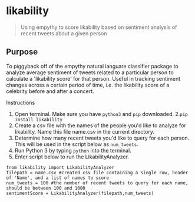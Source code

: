 # likability
> Using empythy to score likability based on sentiment analysis of recent tweets about a given person

## Purpose
To piggyback off of the empythy natural languare classifier package to analyze average sentiment of tweets related to a particular person to calculate a 'likability score' for that person.  Useful in tracking sentiment changes across a certain period of time, i.e. the likability score of a celebrity before and after a concert.


Instructions
1. Open terminal.  Make sure you have ```python3``` and ```pip``` downloaded.
2.```pip install likability```
3. Create a csv file with the names of the people you'd like to analyze for likability.  Name this file name.csv in the current directory.
4. Determine how many recent tweets you'd like to query for each person.  This will be used in the script below as ```num_tweets```.
5. Run Python 3 by typing ```python``` into the terminal.
6. Enter script below to run the LikabilityAnalyzer.
```
from likability import LikabilityAnalyzer
filepath = name.csv #created csv file containing a single row, header of 'Name', and a list of names to score
num_tweets = 100 #the number of recent tweets to query for each name, should be between 100 and 1000
sentimentScore = LikabilityAnalyzer(filepath,num_tweets)
```


